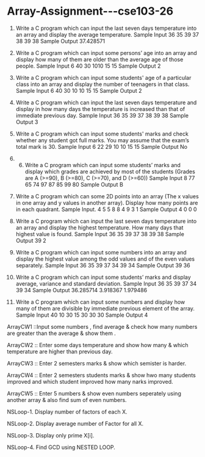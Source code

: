 # Array-Assignment---cse103-26 

1. Write a C program which can input the last seven days temperature into an array and display
the average temperature.
Sample Input
36 35 39 37 38 39 38
Sample Output
37.428571
   
3. Write a C program which can input some persons’ age into an array and display how many of
them are older than the average age of those people.
Sample Input
6
40 30 1010 15 15
Sample Output
2

4. Write a C program which can input some students' age of a particular class into an array and
display the number of teenagers in that class.
Sample Input
6
40 30 10 10 15 15
Sample Output
2

5. Write a C program which can input the last seven days temperature and display in how many
days the temperature is increased than that of immediate previous day.
Sample Input
36 35 39 37 38 39 38
Sample Output
3
 6.   Write a C program which can input some students' marks and check whether any student
got full marks. You may assume that the exam’s total mark is 30.
Sample Input
6
22 29 10 10 15 15
Sample Output
No

7. 6. Write a C program which can input some students’ marks and display which grades are
achieved by most of the students (Grades are A (>=90), B (>=80), C (>=70), and D (>=60))
Sample Input
8
77 65 74 97 87 85 99 80
Sample Output
B

8. Write a C program which can some 2D points into an array (The x values in one array and y
values in another array). Display how many points are in each quadrant.
Sample Input.
4
5 5
8 8
4 9
3 1
Sample Output
4 0 0 0

9. Write a C program which can input the last seven days temperature into an array and display
the highest temperature. How many days that highest value is found.
Sample Input
36 35 39 37 38 39 38
Sample Output
39
2

10. Write a C program which can input some numbers into an array and display the highest value
among the odd values and of the even values separately.
Sample Input
36 35 39 37 34 39 34
Sample Output
39
36

11. Write a C program which can input some students’ marks and display average, variance and
standard deviation.
Sample Input
36 35 39 37 34 39 34
Sample Output
36.285714
3.918367
1.979486

12. Write a C program which can input some numbers and display how many of them are
divisible by immediate previous element of the array.
Sample Input
40 10 30 15 30 30 30
Sample Output
4


ArrayCW1 ::Input some numbers , find average & check how many numbers are
greater than the average & show them .

ArrayCW2 :: Enter some days temperature and show how many & which
 temperature are higher than previous day.
 
ArrayCW3 :: Enter 2 semesters marks & show which semister is harder.

ArrayCW4 :: Enter 2 semesters students marks & show hwo many students improved
and which student improved how many narks improved.

ArrayCW5 :: Enter 5 numbers & show even numbers seperately using 
another array & also find sum of even numbers.

NSLoop-1. Display number of factors of each X.

NSLoop-2. Display average number of Factor for all X.

NSLoop-3. Display only prime X[i].

NSLoop-4. Find GCD using NESTED LOOP.
